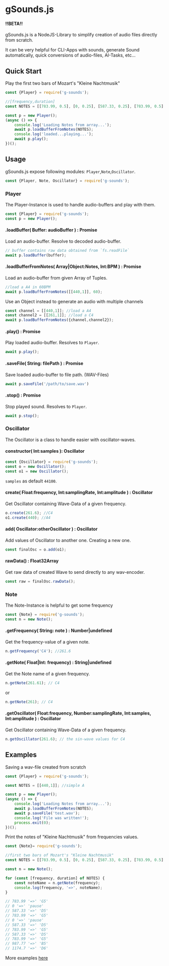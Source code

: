 # gSounds.js

#### **!!BETA!!**

gSounds.js is a NodeJS-Library to simplify creation of audio files directly from scratch.


It can be very helpful for CLI-Apps with sounds, generate Sound automatically, quick conversions of audio-files, AI-Tasks, etc...


## Quick Start

Play the first two bars of Mozart's "Kleine Nachtmusik"

```javascript
const {Player} = require('g-sounds');

//[frequency,duration]
const NOTES = [[783.99, 0.5], [0, 0.25], [587.33, 0.25], [783.99, 0.5], [0, 0.25], [587.33, 0.25], [783.99, 0.25], [587.33, 0.25], [783.99, 0.25], [987.77, 0.25], [1174.7, 0.25]];

const p = new Player();
(async () => {
    console.log('Loading Notes from array...');
    await p.loadBufferFromNotes(NOTES);
    console.log('loaded...playing...');
    await p.play();
})();
```

## Usage

gSounds.js expose following modules: `Player`,`Note`,`Oscillator`. 

```javascript
const {Player, Note, Oscillator} = require('g-sounds');
```

### Player

The Player-Instance is used to handle audio-buffers and play with them.

```javascript
const {Player} = require('g-sounds');
const p = new Player();
```

#### .loadBuffer( Buffer: audioBuffer ) : Promise

Load an audio-buffer. Resolve to decoded audio-buffer.

```javascript
// buffer contains raw data obtained from `fs.readFile`
await p.loadBuffer(buffer);
```


#### .loadBufferFromNotes( Array|Object:Notes, Int:BPM ) : Promise

Load an audio-buffer from given Array of Tuples.

```javascript
//load a A4 in 60BPM
await p.loadBufferFromNotes([[440,1]], 60);
```

Use an Object instead to generate an audio with multiple channels

```javascript
const channel = [[440,1]]; //load a A4
const channel2 = [[261,1]]; //load a C4
await p.loadBufferFromNotes({channel,channel2});
```

#### .play() : Promise

Play loaded audio-buffer. Resolves to `Player`.

```javascript
await p.play();
```

#### .saveFile( String: filePath ) : Promise

Save loaded audio-buffer to file path. (WAV-Files)

```javascript
await p.saveFile('/path/to/save.wav')
```

#### .stop() : Promise

Stop played sound. Resolves to `Player`.

```javascript
await p.stop();
```

### Oscillator

The Oscillator is a class to handle easier with oscillator-waves.

#### constructor( Int:samples ): Oscillator

```javascript
const {Oscillator} = require('g-sounds');
const o = new Oscillator();
const o1 = new Oscillator();
```

`samples` as default `44100`.

#### create( Float:frequency, Int:samplingRate, Int:amplitude ) : Oscillator

Get Oscillator containing Wave-Data of a given frequency.

```javascript
o.create(261.6); //C4
o1.create(440); //A4
```

#### add( Oscillator:otherOscillator ) : Oscillator

Add values of Oscillator to another one. Creating a new one.

```javascript
const finalOsc = o.add(o1);
```

#### rawData() : Float32Array

Get raw data of created Wave to send directly to any wav-encoder.

```javascript
const raw = finalOsc.rawData();
```

### Note

The Note-Instance is helpful to get some frequency

```javascript
const {Note} = require('g-sounds');
const n = new Note();
```

#### .getFrequency( String: note ) : Number|undefined

Get the frequency-value of a given note.

```javascript
n.getFrequency('C4'); //261.6
```

#### .getNote( Float|Int: frequency) : String|undefined

Get the Note name of a given frequency.

```javascript
n.getNote(261.61); // C4
```

or

```javascript
n.getNote(261); // C4
```

#### .getOscillator( Float:frequency, Number:samplingRate, Int:samples, Int:amplitude ) : Oscillator

Get Oscillator containing Wave-Data of a given frequency.

```javascript
n.getOscillator(261.6); // the sin-wave values for C4
```

## Examples

Saving a wav-file created from scratch

```javascript
const {Player} = require('g-sounds');

const NOTES = [[440,1]]; //simple A

const p = new Player();
(async () => {
    console.log('Loading Notes from array...');
    await p.loadBufferFromNotes(NOTES);
    await p.saveFile('test.wav');
    console.log('File was written!');
    process.exit(0);
})();
```

Print the notes of "Kleine Nachtmusik" from frequencies values.

```javascript
const {Note}= require('g-sounds');

//first two bars of Mozart's "Kleine Nachtmusik"
const NOTES = [[783.99, 0.5], [0, 0.25], [587.33, 0.25], [783.99, 0.5], [0, 0.25], [587.33, 0.25], [783.99, 0.25], [587.33, 0.25], [783.99, 0.25], [987.77, 0.25], [1174.7, 0.25]];

const n = new Note();

for (const [frequency, duration] of NOTES) {
    const noteName = n.getNote(frequency);
    console.log(frequency, '=>', noteName);
}

// 783.99 '=>' 'G5'
// 0 '=>' 'pause'
// 587.33 '=>' 'D5'
// 783.99 '=>' 'G5'
// 0 '=>' 'pause'
// 587.33 '=>' 'D5'
// 783.99 '=>' 'G5'
// 587.33 '=>' 'D5'
// 783.99 '=>' 'G5'
// 987.77 '=>' 'B5'
// 1174.7 '=>' 'D6'
```

More examples [here](https://github.com/gr3p1p3/g-sounds/tree/master/tests)